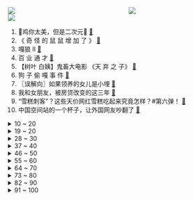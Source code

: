 <div >
	<a style="float:left;width:55%;" href = "https://github.com/anuraghazra/github-readme-stats">
	 <img src = "https://github-readme-stats.vercel.app/api?username=iuuuuuaena&theme=buefy&show_icons=true"/>
	</a>
	<a  style="float:right;width:45%" href = "https://github.com/anuraghazra/github-readme-stats">
	 <img  src="https://github-readme-stats.vercel.app/api/top-langs/?username=anuraghazra&layout=compact"/>
	</a>
	</div>

[![](https://img.shields.io/badge/jxd-@jxdgogogo.xyz-yellowgreen.svg)](https://www.jxdgogogo.xyz)<br>
1. 🐓鸡你太美，但是二次元🐓 [:link:](//www.bilibili.com/video/BV19f4y1f7oj) <br>
2. 《 奇 怪 的 鼠 鼠 增 加 了 》 [:link:](//www.bilibili.com/video/BV1WT411V7Cb) <br>
3. 嘎狼 II [:link:](//www.bilibili.com/video/BV1ia411W79g) <br>
4. 百 业 通 才 [:link:](//www.bilibili.com/video/BV1ot4y1b7zQ) <br>
5. 【树叶 白姨】鬼畜大电影     《天 弃 之 子》 [:link:](//www.bilibili.com/video/BV1LG411x7zZ) <br>
6. 狗 子 偷 嘎 事 件 [:link:](//www.bilibili.com/video/BV1qG411s7vm) <br>
7. 〖误解向〗如果领养的女儿是小埋 [:link:](//www.bilibili.com/video/BV19S4y1H7Mg) <br>
8. 我和女朋友，被房贷改变的这三年 [:link:](//www.bilibili.com/video/BV1Ca411W7v9) <br>
9. “雪糕刺客”？这些天价网红雪糕吃起来究竟怎样？#第六弹！ [:link:](//www.bilibili.com/video/BV1D3411w7w6) <br>
10. 中国空间站的一个杯子，让外国网友吵翻了 [:link:](//www.bilibili.com/video/BV1Ba411H7Te) <br>
<details>
<summary>10 ~ 20</summary>

11. 《 最 强 烤 鱼 》 [:link:](//www.bilibili.com/video/BV19v4y1M72r) <br>
12. 什么是肝帝？他说..... [:link:](//www.bilibili.com/video/BV1Cv4y1M7Fg) <br>
13. 区区不锈钢套餐，何足挂齿 [:link:](//www.bilibili.com/video/BV1xU4y1Q7xe) <br>
14. 亚 当 夏 娃 [:link:](//www.bilibili.com/video/BV1r34y1W7SV) <br>
15. 《明日方舟》SideStory「绿野幻梦」活动宣传PV [:link:](//www.bilibili.com/video/BV1A34y1p79t) <br>
16. 真刑啊！扮坏人遭阿特放警犬扑咬，慢放2000倍拍摄子弹出膛！ [:link:](//www.bilibili.com/video/BV1Rr4y1g7KC) <br>
17. 猫德学院的老弱病残和宁愿在大奔里哭也不愿在猫德学院笑的大奔 [:link:](//www.bilibili.com/video/BV1jZ4y1e7d5) <br>
18. 身高限制了我的脾气 [:link:](//www.bilibili.com/video/BV1pT411V7yg) <br>
19. 看看入狱第一天的生活（来源：央视网） [:link:](//www.bilibili.com/video/BV1Ba411W7ye) <br>
</details>
<details>
<summary>19 ~ 20</summary>

20. 数羊发现少了一只 出门看看去 [:link:](//www.bilibili.com/video/BV1Ba411H7Ft) <br>
21. “那一天，小猫咪终于想起了被人类支配的恐惧” [:link:](//www.bilibili.com/video/BV1XT411g7hf) <br>
22. 真的有人吃这玩意吗？ [:link:](//www.bilibili.com/video/BV1vB4y1q71u) <br>
23. 究极导弹之天女散花！【C4快乐阴人流#30】 [:link:](//www.bilibili.com/video/BV1M94y1R7UJ) <br>
24. 必胜客158自助又来了,妹子一人来吃血赚还是血亏? [:link:](//www.bilibili.com/video/BV1vS4y1p7tm) <br>
25. 半个轮胎＋半个轮胎＝一个轮胎 [:link:](//www.bilibili.com/video/BV1HB4y1W7hd) <br>
26. 求求了，帮我把正确答案发出来！ [:link:](//www.bilibili.com/video/BV1kv4y1M7Qx) <br>
27. 当自己聚会没带上媳妇 [:link:](//www.bilibili.com/video/BV1br4y1g7UF) <br>
28. 洪水来袭，怎么用脸盆漂浮求生？ [:link:](//www.bilibili.com/video/BV15L4y1P71E) <br>
</details>
<details>
<summary>28 ~ 30</summary>

29. 【腾格尔X 文明与征服】⚡你 怎 么 睡 得 着⚡ [:link:](//www.bilibili.com/video/BV15S4y1p7jy) <br>
30. 你从未见过的光影版本饥荒！【假如饥荒有光影和山脉】 [:link:](//www.bilibili.com/video/BV1MS4y1p7UU) <br>
31. 已经吃不到的口福鸡！乐哥带你重拾逝去的粤菜经典味道！ [:link:](//www.bilibili.com/video/BV1yN4y1u7BE) <br>
32. 婚后的男人，再也不配出门 [:link:](//www.bilibili.com/video/BV1pt4y1a7c5) <br>
33. 对小学生来说可能太幼稚，对大学生来说刚刚好 [:link:](//www.bilibili.com/video/BV1iL4y1w78T) <br>
34. 离越南就隔着一条河 [:link:](//www.bilibili.com/video/BV1gS4y1p7on) <br>
35. 用几分钟领略几千年的文化魅力。 [:link:](//www.bilibili.com/video/BV1NU4y197Pt) <br>
36. 女明星的顶级直球告白！“你一定会是我喜欢的人”“无比后悔没加你的微信”【宋轶×马天宇｜追星星的人】 [:link:](//www.bilibili.com/video/BV1VW4y1r7cu) <br>
37. 攒够了6个超赞家庭小料理，学会了做给家人吃，你会回来谢我，三文鱼、烧牛肉盖饭、泡菜锅贴，最后还有粉丝一直在问的厨具分享。 [:link:](//www.bilibili.com/video/BV1vB4y1q7fH) <br>
</details>
<details>
<summary>37 ~ 40</summary>

38. 来一场羽毛球单打？ [:link:](//www.bilibili.com/video/BV1PW4y1z77p) <br>
39. 哪有这样填志愿的…… [:link:](//www.bilibili.com/video/BV1qB4y1p7zS) <br>
40. 不点赞的，小心穿山甲扎你帽子 [:link:](//www.bilibili.com/video/BV17v4y1u7wZ) <br>
41. 如果给你一次重新选择的机会，你的选择是…… [:link:](//www.bilibili.com/video/BV1uS4y1p7pz) <br>
42. 不买错亿！神作集体骨折价！【steam夏促】 [:link:](//www.bilibili.com/video/BV1va411W7yY) <br>
43. 微信看后说他DNA动了 [:link:](//www.bilibili.com/video/BV1h34y1W7B3) <br>
44. 【暑期暴瘦】16分钟无跑跳甩脂·夏天身材蜕变必备 [:link:](//www.bilibili.com/video/BV1b3411w7Tz) <br>
45. 永琪与山城小栗旬的复仇日记 [:link:](//www.bilibili.com/video/BV14Z4y1e79X) <br>
46. 弟弟的熊孩子把老公的模型拆了… [:link:](//www.bilibili.com/video/BV1xa411W7th) <br>
</details>
<details>
<summary>46 ~ 50</summary>

47. 你让我拿什么理智？ [:link:](//www.bilibili.com/video/BV11Z4y1e7VT) <br>
48. 杀疯了！我竟然把中国草本拟人化啦（丝滑变装） [:link:](//www.bilibili.com/video/BV1jt4y1876K) <br>
49. 哈哈哈哈，甘肃博物馆的新文创真的笑死人，飞燕说“谢谢你” [:link:](//www.bilibili.com/video/BV1bB4y1q7Nt) <br>
50. 工业万精油 这才是男人的香水 [:link:](//www.bilibili.com/video/BV1MT41137BK) <br>
51. 又出差了，外边随便对付一口。 [:link:](//www.bilibili.com/video/BV1Dv4y1M75W) <br>
52. 央视记者：这就是二次元吗？【阅片无数Ⅱ 49】 [:link:](//www.bilibili.com/video/BV1sG411x7UF) <br>
53. 謆底春秋 [:link:](//www.bilibili.com/video/BV1F34y1s76q) <br>
54. 低画质真就不如高画质吗？ [:link:](//www.bilibili.com/video/BV1ff4y1f7Zs) <br>
55. 【时代少年团】《小炸的暑假生活》06.又是美好的一天 [:link:](//www.bilibili.com/video/BV1LG411x7Xm) <br>
</details>
<details>
<summary>55 ~ 60</summary>

56. 猫：我就吃了，你报警吧！ [:link:](//www.bilibili.com/video/BV1EZ4y1i7UA) <br>
57. 《狗头吧卧底出来的创世神狗！》 [:link:](//www.bilibili.com/video/BV17S4y1p7Dh) <br>
58. 最好的取景器就是你的双眼 [:link:](//www.bilibili.com/video/BV15r4y1g7h9) <br>
59. 《霸总的爱 像白菜》 [:link:](//www.bilibili.com/video/BV1Zr4y1g753) <br>
60. 【Kidding Me】论文终于写完咯！才发现一击有这么好听的非主打｜又是宿舍编舞的一天 [:link:](//www.bilibili.com/video/BV1Bf4y1f7Hm) <br>
61. 痞帅肌肉小伙做肥牛饭，188cm美女竟不领情…… [:link:](//www.bilibili.com/video/BV1NY411K7Vs) <br>
62. 练腰1秒 VS 6年 [:link:](//www.bilibili.com/video/BV1zY411N7cN) <br>
63. 世  界  第  一  ！ [:link:](//www.bilibili.com/video/BV1MU4y1Q7x5) <br>
64. 【骆歆】重生之我是LPL女主持！哈撒Ki！ [:link:](//www.bilibili.com/video/BV1X94y1y7xU) <br>
</details>
<details>
<summary>64 ~ 70</summary>

65. 原创短剧！当我在“前女友”家隔离了十四天……（真人版） [:link:](//www.bilibili.com/video/BV1DB4y1q7My) <br>
66. 在那个特效匮乏的年代，济公的神通是这样表现的 [:link:](//www.bilibili.com/video/BV1fT411g7zQ) <br>
67. 新型人贩子是什么梗【梗指南】 [:link:](//www.bilibili.com/video/BV1mB4y1v7Vu) <br>
68. 笑一笑，十年少 [:link:](//www.bilibili.com/video/BV13a411W7hD) <br>
69. 大学生=大号小学生 [:link:](//www.bilibili.com/video/BV1mY4y1J7pg) <br>
70. 自从气温到41度，河南人做饭都不用燃气灶了。 [:link:](//www.bilibili.com/video/BV1XU4y1D7kR) <br>
71. 再也回不到从前了 [:link:](//www.bilibili.com/video/BV1V34y1W76s) <br>
72. 别在VR里欺负萌新啊喂！ [:link:](//www.bilibili.com/video/BV1qS4y1H7WA) <br>
73. “你是吃可爱长大的吗”💕 [:link:](//www.bilibili.com/video/BV19t4y1b7hA) <br>
</details>
<details>
<summary>73 ~ 80</summary>

74. 太变态了，我这是点了个阿妮亚吗！ [:link:](//www.bilibili.com/video/BV1jZ4y1i7s1) <br>
75. 给一些要去读大专的同学一些建议…… [:link:](//www.bilibili.com/video/BV1TB4y1B7Ei) <br>
76. 如何科学的护理产后母猪？ [:link:](//www.bilibili.com/video/BV1EB4y1q7NX) <br>
77. 第一次直播，结果老板全程观看…谢谢大家给老板点举报 [:link:](//www.bilibili.com/video/BV16B4y1p7K6) <br>
78. 记不住冲量定理！那就冲个凉吧～ [:link:](//www.bilibili.com/video/BV1JZ4y1i78G) <br>
79. 鹦鹉得了抑郁症，治好后彻底放飞自我。 [:link:](//www.bilibili.com/video/BV1MT41137cQ) <br>
80. 你今年夏天吃的西瓜有蒜味儿嘛？ [:link:](//www.bilibili.com/video/BV1LU4y1Q7om) <br>
81. 坚持了115秒…再跳就要变回鱼尾巴了！【镜中渊-原创编舞】 [:link:](//www.bilibili.com/video/BV1M3411A7vJ) <br>
82. 《运气好和运气不好都沉默了》 [:link:](//www.bilibili.com/video/BV1uZ4y1e7KZ) <br>
</details>
<details>
<summary>82 ~ 90</summary>

83. 致歉声明 [:link:](//www.bilibili.com/video/BV1PU4y1Q7sT) <br>
84. 为了当爸爸，这下亏大了 [:link:](//www.bilibili.com/video/BV1194y197SW) <br>
85. 珍爱生命，远离毒品 [:link:](//www.bilibili.com/video/BV1wS4y1p7kC) <br>
86. 楚钧：【真实排位01】游戏本质？兵线理解？游走教学？如何玩好中单！ [:link:](//www.bilibili.com/video/BV1EL4y1P7hY) <br>
87. 2070年的二次元 [:link:](//www.bilibili.com/video/BV1DW4y1B794) <br>
88. 今天我们又又采访到了两位老朋友，我们问了他们一些关于生活的问题..... [:link:](//www.bilibili.com/video/BV1wU4y1Q7C1) <br>
89. 我二舅这次真行，口罩一摘，我心都化了 [:link:](//www.bilibili.com/video/BV1sv4y1u7ye) <br>
90. 这场考试，有去无回。【陆时已作答】 [:link:](//www.bilibili.com/video/BV1Qv4y1M7vZ) <br>
91. 粉丝们理解理解我，汉堡先停一停，吃腻了。 [:link:](//www.bilibili.com/video/BV1kU4y1Q7N9) <br>
</details>
<details>
<summary>91 ~ 100</summary>

92. “我于杀戮之中盛放，一如黎明中的花朵” [:link:](//www.bilibili.com/video/BV1MN4y1G7p7) <br>
93. 导演：成龙你跳楼怎么拍的？成龙：很简单，就三步 [:link:](//www.bilibili.com/video/BV1oU4y1D7b2) <br>
94. 我制作了B站13周年庆焰火，祝哔哩哔哩生日快乐，越来越好 [:link:](//www.bilibili.com/video/BV15T41137nV) <br>
95. BILIBILI 13周年庆 [:link:](//www.bilibili.com/video/BV1xS4y1H7UL) <br>
96. 【JUMP】高考雇佣兵，把生活玩明白了 [:link:](//www.bilibili.com/video/BV18Z4y1i7dg) <br>
97. [Beluga和他的小伙伴]异次元！Beluga的奇妙冒险！ [:link:](//www.bilibili.com/video/BV1yf4y1f7f5) <br>
98. 骑行帕米尔高原塔莎古道，悬崖挂壁公路非常艰险，塔莎驿站扎营终于吃上大西瓜 [:link:](//www.bilibili.com/video/BV16Y4y1n7ti) <br>
99. 《百万UP主》背后的那个男人 [:link:](//www.bilibili.com/video/BV1ET41137LB) <br>
100. 《关于我折返女儿国，把国王娶了这件事...》—六耳传6 [:link:](//www.bilibili.com/video/BV1FY4y1n7bz) <br>
</details>
